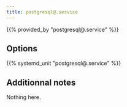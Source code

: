 ```yaml
---
title: postgresql@.service
---
```


{{% provided_by "postgresql@.service" %}}

## Options

{{% systemd_unit "postgresql@.service" %}}

## Additionnal notes

Nothing here.
